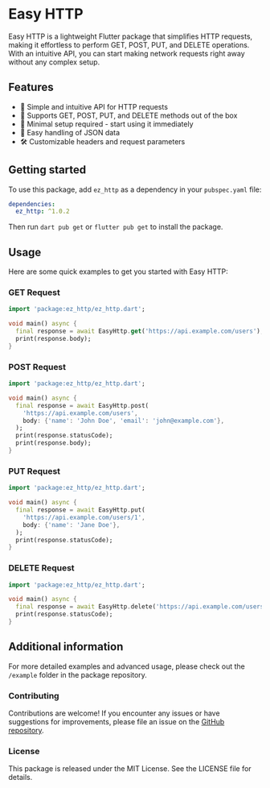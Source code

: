 # Easy HTTP

Easy HTTP is a lightweight Flutter package that simplifies HTTP requests, making it effortless to perform GET, POST, PUT, and DELETE operations. With an intuitive API, you can start making network requests right away without any complex setup.

## Features

- 🚀 Simple and intuitive API for HTTP requests
- 🔧 Supports GET, POST, PUT, and DELETE methods out of the box
- 🎯 Minimal setup required - start using it immediately
- 🔄 Easy handling of JSON data
- 🛠 Customizable headers and request parameters

## Getting started

To use this package, add `ez_http` as a dependency in your `pubspec.yaml` file:
```yaml
dependencies:
  ez_http: ^1.0.2
```

Then run `dart pub get` or `flutter pub get` to install the package.

## Usage

Here are some quick examples to get you started with Easy HTTP:

### GET Request

```dart
import 'package:ez_http/ez_http.dart';

void main() async {
  final response = await EasyHttp.get('https://api.example.com/users');
  print(response.body);
}
```

### POST Request

```dart
import 'package:ez_http/ez_http.dart';

void main() async {
  final response = await EasyHttp.post(
    'https://api.example.com/users',
    body: {'name': 'John Doe', 'email': 'john@example.com'},
  );
  print(response.statusCode);
  print(response.body);
}
```

### PUT Request

```dart
import 'package:ez_http/ez_http.dart';

void main() async {
  final response = await EasyHttp.put(
    'https://api.example.com/users/1',
    body: {'name': 'Jane Doe'},
  );
  print(response.statusCode);
}
```

### DELETE Request

```dart
import 'package:ez_http/ez_http.dart';

void main() async {
  final response = await EasyHttp.delete('https://api.example.com/users/1');
  print(response.statusCode);
}
```

## Additional information

For more detailed examples and advanced usage, please check out the `/example` folder in the package repository.

### Contributing

Contributions are welcome! If you encounter any issues or have suggestions for improvements, please file an issue on the [GitHub repository](https://github.com/infinverse/ez_http).

### License

This package is released under the MIT License. See the LICENSE file for details.
